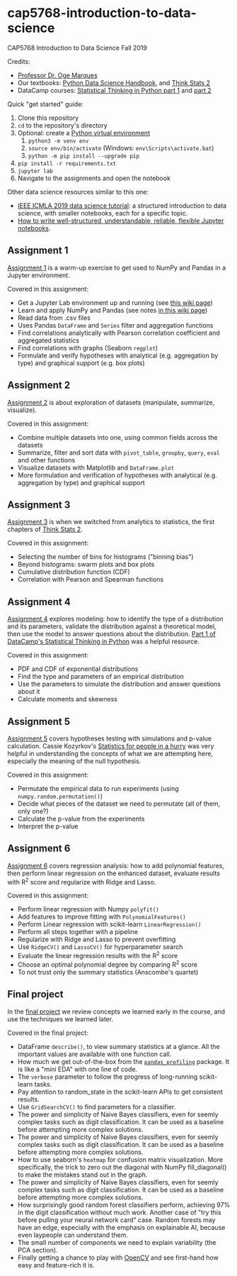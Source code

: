 # cap5768-introduction-to-data-science

CAP5768 Introduction to Data Science Fall 2019

Credits:

* [Professor Dr. Oge Marques](https://www.ogemarques.com/)
* Our textbooks: [Python Data Science Handbook](https://colab.research.google.com/github/jakevdp/PythonDataScienceHandbook/blob/master/notebooks/Index.ipynb#scrollTo=sr_2etKoQWhh), and [Think Stats 2](https://greenteapress.com/thinkstats2/thinkstats2.pdf)
* DataCamp courses: [Statistical Thinking in Python part 1](https://www.datacamp.com/courses/statistical-thinking-in-python-part-1) and [part 2](https://www.datacamp.com/courses/statistical-thinking-in-python-part-2)

Quick "get started" guide:

1. Clone this repository
1. `cd` to the repository's directory
1. Optional: create a [Python virtual environment](https://docs.python.org/3/tutorial/venv.html)
    1. `python3 -m venv env`
    1. `source env/bin/activate` (Windows: `env\Scripts\activate.bat`)
    1. `python -m pip install --upgrade pip`
1. `pip install -r requirements.txt`
1. `jupyter lab`
1. Navigate to the assignments and open the notebook

Other data science resources similar to this one:

* [IEEE ICMLA 2019 data science tutorial](https://github.com/fau-masters-collected-works-cgarbin/ieee-icmla-2019-data-science-tutorial): a structured introduction to data science, with smaller notebooks, each for a specific topic.
* [How to write well-structured, understandable, reliable, flexible Jupyter notebooks](https://github.com/fau-masters-collected-works-cgarbin/intro-data-science-guest-speaker).

## Assignment 1

[Assignment 1](./assignment1) is a warm-up exercise to get used to NumPy and Pandas in a Jupyter environment.

Covered in this assignment:

* Get a Jupyter Lab environment up and running (see [this wiki page](https://github.com/fau-masters-collected-works-cgarbin/cap5768-introduction-to-data-science/wiki/Minimalist-JupyterLab-setup-with-a-handful-of-extensions))
* Learn and apply NumPy and Pandas (see notes [in this wiki page](https://github.com/fau-masters-collected-works-cgarbin/cap5768-introduction-to-data-science/wiki/Notes-from-Python-Data-Science-Handbook))
* Read data from .csv files
* Uses Pandas `DataFrame` and `Series` filter and aggregation functions
* Find correlations analytically with Pearson correlation coefficient and aggregated statistics
* Find correlations with graphs (Seaborn `regplot`)
* Formulate and verify hypotheses with analytical (e.g. aggregation by type) and graphical support (e.g. box plots)

## Assignment 2

[Assignment 2](./assignment2) is about exploration of datasets (manipulate, summarize, visualize).

Covered in this assignment:

* Combine multiple datasets into one, using common fields across the datasets
* Summarize, filter and sort data with `pivot_table`, `groupby`, `query`, `eval` and other functions
* Visualize datasets with Matplotlib and `DataFrame.plot`
* More formulation and verification of hypotheses with analytical (e.g. aggregation by type) and graphical support

## Assignment 3

[Assignment 3](./assignment3) is when we switched from analytics to statistics, the first chapters of [Think Stats 2](https://greenteapress.com/wp/think-stats-2e/).

Covered in this assignment:

* Selecting the number of bins for histograms ("binning bias")
* Beyond histograms: swarm plots and box plots
* Cumulative distribution function (CDF)
* Correlation with Pearson and Spearman functions

## Assignment 4

[Assignment 4](./assignment4) explores modeling: how to identify the type of a distribution and its parameters, validate the distribution against a theoretical model, then use the model to answer questions about the distribution. [Part 1 of DataCamp's Statistical Thinking in Python](https://www.datacamp.com/courses/statistical-thinking-in-python-part-1) was a helpful resource.

Covered in this assignment:

* PDF and CDF of exponential distributions
* Find the type and parameters of an empirical distribution
* Use the parameters to simulate the distribution and answer questions about it
* Calculate moments and skewness

## Assignment 5

[Assignment 5](./assignment5) covers hypotheses testing with simulations and p-value calculation. Cassie Kozyrkov's [Statistics for people in a hurry](https://towardsdatascience.com/statistics-for-people-in-a-hurry-a9613c0ed0b) was very helpful in understanding the concepts of what we are attempting here, especially the meaning of the null hypothesis.

Covered in this assignment:

* Permutate the empirical data to run experiments (using `numpy.random.permutation()`)
* Decide what pieces of the dataset we need to permutate (all of them, only one?)
* Calculate the p-value from the experiments
* Interpret the p-value

## Assignment 6

[Assignment 6](./assignment6) covers regression analysis: how to add polynomial features, then perform linear regression on the enhanced dataset, evaluate results with R<sup>2</sup> score and regularize with Ridge and Lasso.

Covered in this assignment:

* Perform linear regression with Numpy `polyfit()`
* Add features to improve fitting with `PolynomialFeatures()`
* Perform Linear regression with scikit-learn `LinearRegression()`
* Perform all steps together with a pipeline
* Regularize with Ridge and Lasso to prevent overfitting
* Use `RidgeCV()` and `LassoCV()` for hyperparameter search
* Evaluate the linear regression results with the R<sup>2</sup> score
* Choose an optimal polynomial degree by comparing R<sup>2</sup> score
* To not trust only the summary statistics (Anscombe's quartet)

## Final project

In the [final project](./final-project) we review concepts we learned early in the course,
and use the techniques we learned later.

Covered in the final project:

* DataFrame `describe()`, to view summary statistics at a glance. All the important values are available with one function call.
* How much we get out-of-the-box from the [`pandas_profiling`](https://github.com/pandas-profiling/pandas-profiling) package. It is like a "mini EDA" with one line of code.
* The `verbose` parameter to follow the progress of long-running scikit-learn tasks.
* Pay attention to random_state in the scikit-learn APIs to get consistent results.
* Use `GridSearchCV()` to find parameters for a classifier.
* The power and simplicity of Naive Bayes classifiers, even for seemly complex tasks such as digit classification. It can be used as a baseline before attempting more
  complex solutions.
* The power and simplicity of Naive Bayes classifiers, even for seemly complex tasks such as digit classification. It can be used as a baseline before attempting more complex solutions.
* How to use seaborn's `heatmap` for confusion matrix visualization. More specifically, the trick to zero out the diagonal with NumPy fill_diagonal() to make the mistakes stand out in the graph.
* The power and simplicity of Naive Bayes classifiers, even for seemly complex tasks such as digit classification. It can be used as a baseline before attempting more complex solutions.
* How surprisingly good random forest classifiers perform, achieving 97% in the digit classification without much work. Another case of "try this before pulling your neural network card" case. Random forests may have an edge, especially with the emphasis on explainable AI, because even laypeople can understand them.
* The small number of components we need to explain variability (the PCA section).
* Finally getting a chance to play with [OpenCV](https://opencv.org/) and see first-hand how easy and feature-rich it is.

